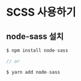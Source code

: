 # SCSS 사용하기

## node-sass 설치
```javascript
$ npm install node-sass

// or

$ yarn add node-sass
```
